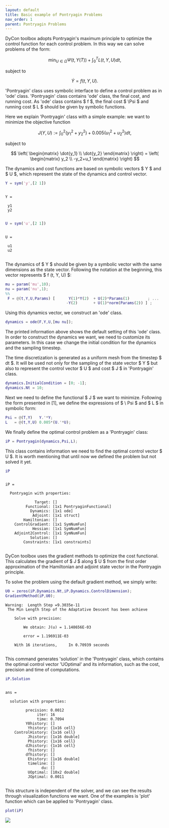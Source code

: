 ```yaml
---
layout: default
title: Basic example of Pontryagin Problems 
nav_order: 1
parent: Pontryagin Problems 
---
```


DyCon toolbox adopts Pontryagin's maximum principle to optimize the control function for each control problem. In this way we can solve problems of the form:


$$ \min_{U \in \Omega } \Psi(t,Y(T)) + \int_0^T L(t,Y,U) dt, $$


subject to


$$ \dot{Y} = f(t,Y,U). $$


'Pontryagin' class uses symbolic interface to define a control problem as in 'ode' class. 'Pontryagin' class contains 'ode' class, the final cost, and running cost. As 'ode' class contains $ f $, the final cost $ \Psi $ and running cost $ L $ should be given by symbolic functions.


Here we explain 'Pontryagin' class with a simple example: we want to minimize the objective function


$$ J (Y,U) := \int_0^2 (y_1^2 + y_2^2) + 0.005(u_1^2 + u_2^2) dt, $$


subject to


$$ \left( \begin{matrix}       \dot{y_1} \\       \dot{y_2}     \end{matrix} \right)    =     \left( \begin{matrix}               y_2     \\               -y_2+u_1      \end{matrix} \right) $$


The dynamics and cost functions are based on symbolic vectors $ Y $ and $ U $, which represent the state of the dynamics and control vector.

```matlab
Y = sym('y',[2 1])
```


```
 
Y =
 
 y1
 y2
 

```

```matlab
U = sym('u',[2 1])
```


```
 
U =
 
 u1
 u2
 

```


The dynamics of $ Y $ should be given by a symbolic vector with the same dimensions as the state vector. Following the notation at the beginning, this vector represents $ f (t, Y, U) $:

```matlab
mu = param('mu',10);
nu = param('nu',1);
%%
 F = @(t,Y,U,Params) [      Y(1)*Y(2)  + U(2)*Params(1)        ; ...
                           -Y(2)       + U(1)*norm(Params(2)) ] ;
```


Using this dynamics vector, we construct an 'ode' class.

```matlab
dynamics = ode(F,Y,U,[mu nu]);
```


The printed information above shows the default setting of this 'ode' class. In order to construct the dynamics we want, we need to customize its parameters. In this case we change the initial condition for the dynamics and the sampling timestep.


The time discretization is generated as a uniform mesh from the timestep $ dt $. It will be used not only for the sampling of the state vector $ Y $ but also to represent the control vector $ U $ and cost $ J $ in 'Pontryagin' class.

```matlab
dynamics.InitialCondition = [0; -1];
dynamics.Nt = 10;
```


Next we need to define the functional $ J $ we want to minimize. Following the form presented in [1], we define the expressions of $ \ Psi $ and $ L $ in symbolic form:

```matlab
Psi = @(T,Y)   Y.'*Y;
L   = @(t,Y,U) 0.005*(U.'*U);
```


We finally define the optimal control problem as a 'Pontryagin' class:

```matlab
iP = Pontryagin(dynamics,Psi,L);
```


This class contains information we need to find the optimal control vector $ U $. It is worth mentioning that until now we defined the problem but not solved it yet.

```matlab
iP
```


```

iP = 

  Pontryagin with properties:

             Target: []
         Functional: [1x1 PontryaginFunctional]
           Dynamics: [1x1 ode]
            Adjoint: [1x1 struct]
        Hamiltonian: []
    ControlGradient: [1x1 SymNumFun]
            Hessian: [1x1 SymNumFun]
    Adjoint2Control: [1x1 SymNumFun]
           Solution: []
        Constraints: [1x1 constraints]


```


DyCon toolbox uses the gradient methods to optimize the cost functional. This calculates the gradient of $ J $ along $ U $ from the first order approximation of the Hamiltonian and adjoint state vector in the Pontryagin principle.


To solve the problem using the default gradient method, we simply write:

```matlab
U0 = zeros(iP.Dynamics.Nt,iP.Dynamics.ControlDimension);
GradientMethod(iP,U0);
```


```
Warning:  Length Step =9.3035e-11
 The Min Length Step of the Adaptative Descent has been achieve 

    Solve with precision: 

        We obtain: J(u) = 1.148656E-03

        error = 1.196911E-03

    With 16 iterations,     In 0.70939 seconds


```


This command generates 'solution' in the 'Pontryagin' class, which contains the optimal control vector 'UOptimal' and its information, such as the cost, precision and time of computations.

```matlab
iP.Solution
```


```

ans = 

  solution with properties:

         precision: 0.0012
              iter: 16
              time: 0.7094
         Y0history: []
          Yhistory: {1x16 cell}
    ControlHistory: {1x16 cell}
          Jhistory: [1x16 double]
          Phistory: {1x16 cell}
         dJhistory: {1x16 cell}
          fhistory: []
         dfhistory: []
          Ehistory: [1x16 double]
          timeline: []
                du: []
          UOptimal: [10x2 double]
          JOptimal: 0.0011


```


This structure is independent of the solver, and we can see the results through visualization functions we want. One of the examples is 'plot' function which can be applied to 'Pontryagin' class.

```matlab
plot(iP)
```


![]({{site.url}}/{{site.baseurl}}/assets/imgs/04-PontryaginProblems/T041/copiaRM_01.png)

